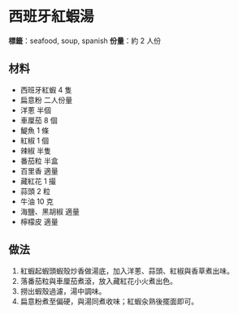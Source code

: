 # 西班牙紅蝦湯

**標籤**：seafood, soup, spanish
**份量**：約 2 人份

## 材料

- 西班牙紅蝦 4 隻
- 扁意粉 二人份量
- 洋蔥 半個
- 車厘茄 8 個
- 鯷魚 1 條
- 紅椒 1 個
- 辣椒 半隻
- 番茄粒 半盒
- 百里香 適量
- 藏紅花 1 撮
- 蒜頭 2 粒
- 牛油 10 克
- 海鹽、黑胡椒 適量
- 檸檬皮 適量

## 做法

1. 紅蝦起蝦頭蝦殼炒香做湯底，加入洋蔥、蒜頭、紅椒與香草煮出味。
2. 落番茄粒與車厘茄煮滾，放入藏紅花小火煮出色。
3. 撈出蝦殼過濾，湯中調味。
4. 扁意粉煮至偏硬，與湯同煮收味；紅蝦汆熟後擺面即可。
